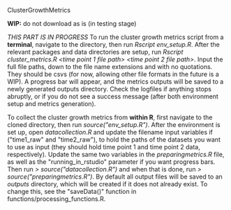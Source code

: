 ClusterGrowthMetrics


**WIP:** do not download as is (in testing stage)

*THIS PART IS IN PROGRESS*
To run the cluster growth metrics script from a **terminal**, navigate to the directory, then run *Rscript env_setup.R*. After the relevant packages and data directories are setup, run *Rscript cluster_metrics.R <time point 1 file path> <time point 2 file path>*. Input the full file paths, down to the file name extensions and with no quotations. They should be csvs (for now, allowing other file formats in the future is a WIP). A progress bar will appear, and the metrics outputs will be saved to a newly generated outputs directory. Check the logfiles if anything stops abruptly, or if you do not see a success message (after both environment setup and metrics generation).

To collect the cluster growth metrics from **within R**, first navigate to the cloned directory, then run *source("env_setup.R")*. After the environment is set up, open *datacollection.R* and update the filename input variables if ("time1_raw" and "time2_raw"), to hold the paths of the datasets you want to use as input (they should hold time point 1 and time point 2 data, respectively). Update the same two variables in the *preparingmetrics.R* file, as well as the "running_in_rstudio" parameter if you want progress bars. Then run *> source("datacollection.R")* and when that is done, run *> source("preparingmetrics.R")*. By default all output files will be saved to an *outputs* directory, which will be created if it does not already exist. To change this, see the "saveData()" function in functions/processing_functions.R.
